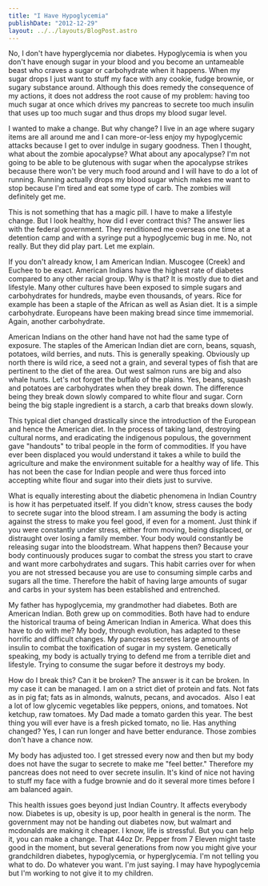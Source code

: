 ```yaml
---
title: "I Have Hypoglycemia"
publishDate: "2012-12-29"
layout: ../../layouts/BlogPost.astro
---
```


No, I don't have hyperglycemia nor diabetes. Hypoglycemia is when you don't have enough sugar in your blood and you become an untameable beast who craves a sugar or carbohydrate when it happens. When my sugar drops I just want to stuff my face with any cookie, fudge brownie, or sugary substance around. Although this does remedy the consequence of my actions, it does not address the root cause of my problem: having too much sugar at once which drives my pancreas to secrete too much insulin that uses up too much sugar and thus drops my blood sugar level.

I wanted to make a change. But why change? I live in an age where sugary items are all around me and I can more-or-less enjoy my hypoglycemic attacks because I get to over indulge in sugary goodness. Then I thought, what about the zombie apocalypse? What about any apocalypse? I'm not going to be able to be glutenous with sugar when the apocalypse strikes because there won't be very much food around and I will have to do a lot of running. Running actually drops my blood sugar which makes me want to stop because I'm tired and eat some type of carb. The zombies will definitely get me.

This is not something that has a magic pill. I have to make a lifestyle change. But I look healthy, how did I ever contract this? The answer lies with the federal government. They renditioned me overseas one time at a detention camp and with a syringe put a hypoglycemic bug in me. No, not really. But they did play part. Let me explain.

If you don't already know, I am American Indian. Muscogee (Creek) and Euchee to be exact. American Indians have the highest rate of diabetes compared to any other racial group. Why is that? It is mostly due to diet and lifestyle. Many other cultures have been exposed to simple sugars and carbohydrates for hundreds, maybe even thousands, of years. Rice for example has been a staple of the African as well as Asian diet. It is a simple carbohydrate. Europeans have been making bread since time immemorial. Again, another carbohydrate.

American Indians on the other hand have not had the same type of exposure. The staples of the American Indian diet are corn, beans, squash, potatoes, wild berries, and nuts. This is generally speaking. Obviously up north there is wild rice, a seed not a grain, and several types of fish that are pertinent to the diet of the area. Out west salmon runs are big and also whale hunts. Let's not forget the buffalo of the plains. Yes, beans, squash and potatoes are carbohydrates when they break down. The difference being they break down slowly compared to white flour and sugar. Corn being the big staple ingredient is a starch, a carb that breaks down slowly.

This typical diet changed drastically since the introduction of the European and hence the American diet. In the process of taking land, destroying cultural norms, and eradicating the indigenous populous, the government gave "handouts" to tribal people in the form of commodities. If you have ever been displaced you would understand it takes a while to build the agriculture and make the environment suitable for a healthy way of life. This has not been the case for Indian people and were thus forced into accepting white flour and sugar into their diets just to survive.

What is equally interesting about the diabetic phenomena in Indian Country is how it has perpetuated itself. If you didn't know, stress causes the body to secrete sugar into the blood stream. I am assuming the body is acting against the stress to make you feel good, if even for a moment. Just think if you were constantly under stress, either from moving, being displaced, or distraught over losing a family member. Your body would constantly be releasing sugar into the bloodstream. What happens then? Because your body continuously produces sugar to combat the stress you start to crave and want more carbohydrates and sugars. This habit carries over for when you are not stressed because you are use to consuming simple carbs and sugars all the time. Therefore the habit of having large amounts of sugar and carbs in your system has been established and entrenched.

My father has hypoglycemia, my grandmother had diabetes. Both are American Indian. Both grew up on commodities. Both have had to endure the historical trauma of being American Indian in America. What does this have to do with me? My body, through evolution, has adapted to these horrific and difficult changes. My pancreas secretes large amounts of insulin to combat the toxification of sugar in my system. Genetically speaking, my body is actually trying to defend me from a terrible diet and lifestyle. Trying to consume the sugar before it destroys my body.

How do I break this? Can it be broken? The answer is it can be broken. In my case it can be managed. I am on a strict diet of protein and fats. Not fats as in pig fat; fats as in almonds, walnuts, pecans, and avocados.  Also I eat a lot of low glycemic vegetables like peppers, onions, and tomatoes. Not ketchup, raw tomatoes. My Dad made a tomato garden this year. The best thing you will ever have is a fresh picked tomato, no lie. Has anything changed? Yes, I can run longer and have better endurance. Those zombies don't have a chance now.

My body has adjusted too. I get stressed every now and then but my body does not have the sugar to secrete to make me "feel better." Therefore my pancreas does not need to over secrete insulin. It's kind of nice not having to stuff my face with a fudge brownie and do it several more times before I am balanced again.

This health issues goes beyond just Indian Country. It affects everybody now. Diabetes is up, obesity is up, poor health in general is the norm. The government may not be handing out diabetes now, but walmart and mcdonalds are making it cheaper. I know, life is stressful. But you can help it, you can make a change. That 44oz Dr. Pepper from 7 Eleven might taste good in the moment, but several generations from now you might give your grandchildren diabetes, hypoglycemia, or hyperglycemia. I'm not telling you what to do. Do whatever you want. I'm just saying. I may have hypoglycemia but I'm working to not give it to my children.
